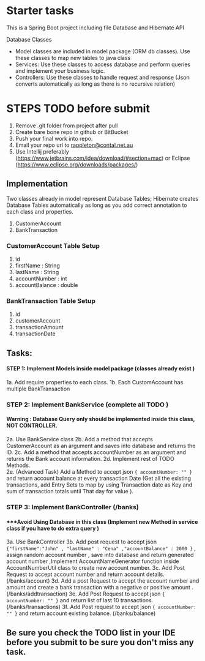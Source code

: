 # Starter tasks
 
This is a Spring Boot project including file Database and Hibernate API

Database Classes

- Model classes are included in model package (ORM db classes). Use these classes to map new tables to java class
- Services: Use these classes to access database and perform queries and implement your business logic.
- Controllers: Use these classes to handle request and response (Json converts automatically as long as there is no recursive relation)

# STEPS TODO before submit
1. Remove .git folder from project after pull
1. Create bare bone repo in github or BitBucket 
1. Push your final work into repo.
1. Email your repo url to rappleton@contal.net.au
1. Use Intellij preferably (https://www.jetbrains.com/idea/download/#section=mac) or Eclipse (https://www.eclipse.org/downloads/packages/)
 
 
## Implementation
Two classes already in model represent Database Tables; Hibernate creates Database Tables automatically as long as you add correct annotation to each class and properties.

1. CustomerAccount
2. BankTransaction

### CustomerAccount Table Setup
1. id
2. firstName : String
3. lastName : String
4. accountNumber : int
5. accountBalance : double
 
### BankTransaction Table Setup
1. id
2. customerAccount
3. transactionAmount
4. transactionDate
 
 
## Tasks:
#### STEP 1: Implement Models inside model package (classes already exist )
1a. Add require properties to each class.
1b. Each CustomAccount has multiple BankTransaction
### STEP 2: Implement BankService (complete all TODO ) 
#### Warning : Database Query only should be implemented inside this class, NOT CONTROLLER.
2a. Use BankService class
2b. Add a method that accepts CustomerAccount as an argument and saves into database and returns the ID.
2c. Add a method that accepts accountNumber as an argument and returns the Bank account information.
2d. Implement rest of TODO Methods.  
2e. (Advanced Task) Add a Method to accept json ` { accountNumber: "" } ` and return account balance at every transaction Date (Get all the existing transactions, add Entry Sets to map by using Transaction date as Key and sum of transaction totals until That day for value  ).
### STEP 3: Implement BankController (/banks) 
#### ***Avoid Using Database in this class (Implement new Method in service class if you have to do extra query )
3a. Use BankController 
3b. Add post request to accept json ` {"firstName":"John" , "lastName" : "Cena" ,"accountBalance" : 2000 } ` , assign random account number , save into database and return generated account number ,Implement AccountNameGenerator function inside AccountNumberUtil class to create new account number.
3c. Add Post Request to accept account number and return account details. (/banks/account)
3d. Add a post Request to accept the account number and amount and create a bank transaction with a negative or positive amount . (/banks/addtransaction)
3e. Add Post Request to accept json ` { accountNumber: "" } ` and return list of last 10 transactions. (/banks/transactions)
3f. Add Post request to accept json ` { accountNumber: "" } ` and return account existing balance. (/banks/balance)

## Be sure you check the TODO list in your IDE before you submit to be sure you don't miss any task.